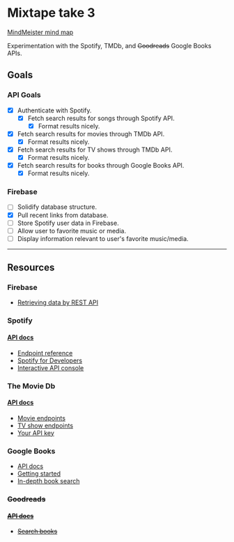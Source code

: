# Mixtape take 3

[MindMeister mind map](https://mm.tt/994144307?t=3TqRJrEdLy)

Experimentation with the Spotify, TMDb, and ~~Goodreads~~ Google Books APIs.

## Goals

### API Goals

- [x] Authenticate with Spotify.
  - [x] Fetch search results for songs through Spotify API.
    - [x] Format results nicely.
- [x] Fetch search results for movies through TMDb API.
  - [x] Format results nicely.
- [x] Fetch search results for TV shows through TMDb API.
  - [x] Format results nicely.
- [x] Fetch search results for books through Google Books API.
  - [x] Format results nicely.

### Firebase

- [ ] Solidify database structure.
- [x] Pull recent links from database.
- [ ] Store Spotify user data in Firebase.
- [ ] Allow user to favorite music or media.
- [ ] Display information relevant to user's favorite music/media.

---

## Resources

### Firebase

- [Retrieving data by REST API](https://firebase.google.com/docs/database/rest/retrieve-data)

### Spotify

#### [API docs](https://developer.spotify.com/web-api/)

- [Endpoint reference](https://developer.spotify.com/web-api/endpoint-reference/)
- [Spotify for Developers](https://beta.developer.spotify.com/dashboard/applications)
- [Interactive API console](https://developer.spotify.com/web-api/console/)

### The Movie Db

#### [API docs](https://developers.themoviedb.org/3)

- [Movie endpoints](https://developers.themoviedb.org/3/movies/get-movie-details)
- [TV show endpoints](https://developers.themoviedb.org/3/tv/get-tv-details)
- [Your API key](https://www.themoviedb.org/settings/api)

### Google Books

- [API docs](https://developers.google.com/books/docs/v1/reference/)
- [Getting started](https://developers.google.com/books/docs/v1/getting_started)
- [In-depth book search](https://developers.google.com/books/docs/v1/reference/volumes/list)

### ~~Goodreads~~

#### ~~[API docs](https://www.goodreads.com/api)~~

- ~~[Search books](https://www.goodreads.com/api/index#search.books)~~